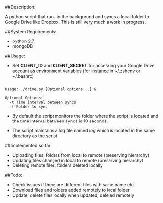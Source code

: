 ##Description:

A python script that runs in the background and syncs a local folder to Google Drive like Dropbox. This is
still very much a work in progress.

##System Requirements:

* python 2.7
* mongoDB

##Usage:

* Set **CLIENT_ID** and **CLIENT_SECRET** for accessing your Google Drive account as environment variables (for instance
in ~/.zshenv or ~/.bashrc)

```

Usage: ./drive.py [Optional options...] &

Optional Options:
  -t Time interval between syncs
  -f Folder to sync

```

* By default the script monitors the folder where the script is located and the time interval between syncs is 10 seconds.

* The script maintains a log file named *log* which is located in the same directory as the script.   

##Implemented so far:

* Uploading files, folders from local to remote (preserving hierarchy)
* Updating files changed in local to remote (preserving hierarchy)
* Deleting remote files, folders deleted locally


##Todo:

* Check issues if there are different files with same name etc
* Download files and folders added remotely to local folder
* Update, delete files locally when updated, deleted remotely

